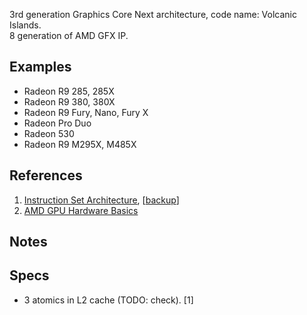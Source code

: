 3rd generation Graphics Core Next architecture, code name: Volcanic Islands.<br/>
8 generation of AMD GFX IP.

## Examples

* Radeon R9 285, 285X
* Radeon R9 380, 380X
* Radeon R9 Fury, Nano, Fury X
* Radeon Pro Duo
* Radeon 530
* Radeon R9 M295X, M485X

## References

1. [Instruction Set Architecture](https://www.amd.com/system/files/TechDocs/gcn3-instruction-set-architecture.pdf), [[backup](../pdf/AMD_gcn3_isa.pdf)]
2. [AMD GPU Hardware Basics](https://www.olcf.ornl.gov/wp-content/uploads/2019/10/ORNL_Application_Readiness_Workshop-AMD_GPU_Basics.pdf)

## Notes


## Specs

* 3 atomics in L2 cache (TODO: check). [1]

